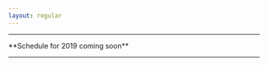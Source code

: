 ```yaml
---
layout: regular
---
```


<hr style="clear: both;" />
**Schedule for 2019 coming soon** 
<hr style="clear: both;" />

>


